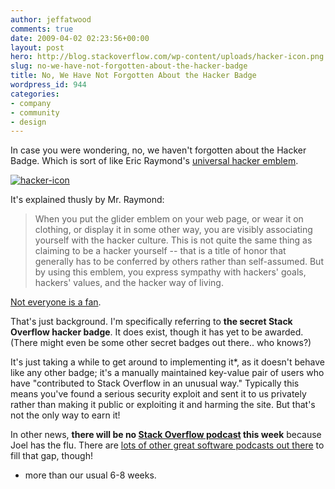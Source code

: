 ```yaml
---
author: jeffatwood
comments: true
date: 2009-04-02 02:23:56+00:00
layout: post
hero: http://blog.stackoverflow.com/wp-content/uploads/hacker-icon.png
slug: no-we-have-not-forgotten-about-the-hacker-badge
title: No, We Have Not Forgotten About the Hacker Badge
wordpress_id: 944
categories:
- company
- community
- design
---
```



In case you were wondering, no, we haven't forgotten about the Hacker Badge. Which is sort of like Eric Raymond's [universal hacker emblem](http://www.catb.org/~esr/hacker-emblem/).



[![hacker-icon](http://blog.stackoverflow.com/wp-content/uploads/hacker-icon.png)](http://www.catb.org/~esr/hacker-emblem/)



It's explained thusly by Mr. Raymond:





<blockquote>
When you put the glider emblem on your web page, or wear it on clothing, or display it in some other way, you are visibly associating yourself with the hacker culture. This is not quite the same thing as claiming to be a hacker yourself -- that is a title of honor that generally has to be conferred by others rather than self-assumed. But by using this emblem, you express sympathy with hackers' goals, hackers' values, and the hacker way of living. 
</blockquote>





[Not everyone is a fan](http://laburu.org/~alex/rants/the-great-wannabe-hacker-emblem-controversy/).



That's just background. I'm specifically referring to **the secret Stack Overflow hacker badge**. It does exist, though it has yet to be awarded. (There might even be some other secret badges out there.. who knows?)



It's just taking a while to get around to implementing it*, as it doesn't behave like any other badge; it's a manually maintained key-value pair of users who have "contributed to Stack Overflow in an unusual way." Typically this means you've found a serious security exploit and sent it to us privately rather than making it public or exploiting it and harming the site. But that's not the only way to earn it!



In other news, **there will be no [Stack Overflow podcast](http://blog.stackoverflow.com/category/podcasts/) this week** because Joel has the flu. There are [lots of other great software podcasts out there](http://stackoverflow.com/questions/tagged?tagnames=podcast&sort=votes) to fill that gap, though!



* more than our usual 6-8 weeks.

